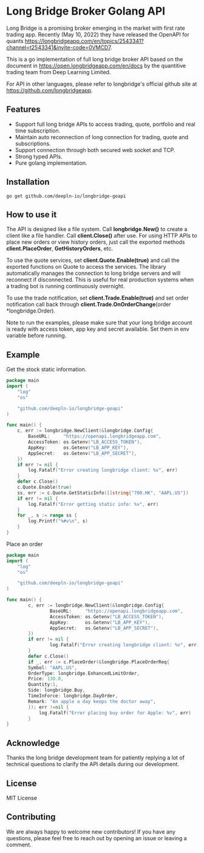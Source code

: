 # Long Bridge Broker Golang API

Long Bridge is a promising broker emerging in the market with first rate trading app. Recently (May 10, 2022) they have released the OpenAPI for quants https://longbridgeapp.com/en/topics/2543341?channel=t2543341&invite-code=0VMCD7.

This is a go implementation of full long bridge broker API based on the document in https://open.longbridgeapp.com/en/docs by the quantitive trading team from Deep Learning Limited.

For API in other languages, please refer to longbridge's official github site at https://github.com/longbridgeapp.

## Features

- Support full long bridge APIs to access trading, quote, portfolio and real time subscription.
- Maintain auto reconnection of long connection for trading, quote and subscriptions.
- Support connection through both secured web socket and TCP.
- Strong typed APIs.
- Pure golang implementation.


## Installation
    go get github.com/deepln-io/longbridge-goapi

## How to use it

The API is designed like a file system. Call **longbridge.New()** to create a client like a file handler. Call **client.Close()** after use. For using HTTP APIs to place new orders or view history orders, just call the exported methods **client.PlaceOrder**, **GetHistoryOrders**, etc.

To use the quote services, set **client.Quote.Enable(true)** and call the exported functions on Quote to access the services. The library automatically manages the connection to long bridge servers and will reconnect if disconnected. This is useful for real production systems when a trading bot is running continuously overnight.

To use the trade notification, set **client.Trade.Enable(true)** and set order notification call back through **client.Trade.OnOrderChange**(order *longbridge.Order).

Note to run the examples, please make sure that your long bridge account is ready with access token, app key and secret available.
Set them in env variable before running.


## Example

Get the stock static information.

```go
package main
import (
    "log"
    "os"

    "github.com/deepln-io/longbridge-goapi"
)

func main() {
	c, err := longbridge.NewClient(&longbridge.Config{
		BaseURL:     "https://openapi.longbridgeapp.com",
		AccessToken: os.Getenv("LB_ACCESS_TOKEN"),
		AppKey:      os.Getenv("LB_APP_KEY"),
		AppSecret:   os.Getenv("LB_APP_SECRET"),
	})
	if err != nil {
		log.Fatalf("Error creating longbridge client: %v", err)
	}
	defer c.Close()
	c.Quote.Enable(true)
	ss, err := c.Quote.GetStaticInfo([]string{"700.HK", "AAPL.US"})
	if err != nil {
		log.Fatalf("Error getting static info: %v", err)
	}
	for _, s := range ss {
		log.Printf("%#v\n", s)
	}
}
```

Place an order

```go
package main
import (
    "log"
    "os"

    "github.com/deepln-io/longbridge-goapi"
)

func main() {
        c, err := longbridge.NewClient(&longbridge.Config{
                BaseURL:     "https://openapi.longbridgeapp.com",
                AccessToken: os.Getenv("LB_ACCESS_TOKEN"),
                AppKey:      os.Getenv("LB_APP_KEY"),
                AppSecret:   os.Getenv("LB_APP_SECRET"),
        })
        if err != nil {
                log.Fatalf("Error creating longbridge client: %v", err)
        }
        defer c.Close()
        if _, err := c.PlaceOrder(&longbridge.PlaceOrderReq{
        Symbol: "AAPL.US",
        OrderType: longbridge.EnhancedLimitOrder,
        Price: 130.0,
        Quantity:1,
        Side: longbridge.Buy,
        TimeInForce: longbridge.DayOrder,
        Remark: "An apple a day keeps the doctor away",
        }); err !=nil {
            log.Fatalf("Error placing buy order for Apple: %v", err)
        }
}
```


## Acknowledge

Thanks the long bridge development team for patiently replying a lot of technical questions to clarify the API details during our development.

## License

MIT License

## Contributing

We are always happy to welcome new contributors! If you have any questions, please feel free to reach out by opening an issue or leaving a comment.